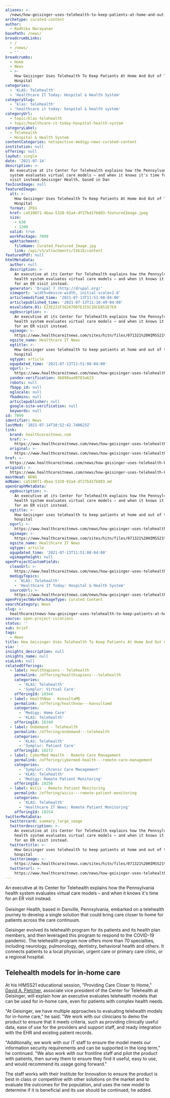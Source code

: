 ```yaml
---
aliases: >-
  /news/how-geisinger-uses-telehealth-to-keep-patients-at-home-and-out-of-the-hospital
archetype: curated-content
author:
  - Radhika Narayanan
basePath: /news/
breadcrumbLinks:
  - /
  - /news/
  - ''
breadcrumbs:
  - Home
  - News
  - >-
    How Geisinger Uses Telehealth To Keep Patients At Home And Out of The
    Hospital
categories:
  - 'KLAS: Telehealth'
  - 'Healthcare IT Today: Hospital & Health System'
categorySlug:
  - 'klas: telehealth'
  - 'healthcare it today: hospital & health system'
categoryUrl:
  - topic/klas-telehealth
  - topic/healthcare-it-today-hospital-health-system
categoryLabel:
  - Telehealth
  - Hospital & Health System
contentCategories: netspective-medigy-news-curated-content
institution: null
offering: null
layOut: single
date: '2021-07-14'
description: >-
  An executive at its Center for Telehealth explains how the Pennsylvania health
  system evaluates virtual care models – and when it knows it's time for an ER
  visit instead.Geisinger Health, based in Dan
favIconImage: null
featuredImage:
  alt: >-
    How Geisinger Uses Telehealth To Keep Patients At Home And Out of The
    Hospital
  format: JPEG
  href: ca5108f1-4baa-5328-92a4-df27bd1fb803-featuredImage.jpeg
  size:
    - 630
    - 1200
  valid: true
  workPackage: 7099
  wpAttachment:
    fileName: Curated_Featured_Image.jpg
    link: /api/v3/attachments/15616/content
featuredPdf: null
htmlMetaData:
  author: null
  description: >-
    An executive at its Center for Telehealth explains how the Pennsylvania
    health system evaluates virtual care models – and when it knows it's time
    for an ER visit instead.
  generator: 'Drupal 7 (http://drupal.org)'
  viewport: 'width=device-width, initial-scale=1.0'
  articlemodified_time: '2021-07-13T11:51:08-04:00'
  articlepublished_time: '2021-07-13T11:18:49-04:00'
  msvalidate.01: E23E222F362070D7E155C1DCE851E7E9
  ogdescription: >-
    An executive at its Center for Telehealth explains how the Pennsylvania
    health system evaluates virtual care models – and when it knows it's time
    for an ER visit instead.
  ogimage: >-
    https://www.healthcareitnews.com/sites/hitn/files/071321%20HIMSS21%20David%20Fletcher%201200.jpg
  ogsite_name: Healthcare IT News
  ogtitle: >-
    How Geisinger uses telehealth to keep patients at home and out of the
    hospital
  ogtype: article
  ogupdated_time: '2021-07-13T11:51:08-04:00'
  ogurl: >-
    https://www.healthcareitnews.com/news/how-geisinger-uses-telehealth-keep-patients-home-and-out-hospital
  yandex-verification: 4b898aad0783a623
  robots: null
  fbapp_id: null
  oglocale: null
  fbadmins: null
  articlepublisher: null
  google-site-verification: null
  keywords: null
id: 7099
identifier: News
lastMod: '2021-07-14T10:52:42.740623Z'
link:
  brand: healthcareitnews.com
  href: >-
    https://www.healthcareitnews.com/news/how-geisinger-uses-telehealth-keep-patients-home-and-out-hospital
  original: >-
    https://www.healthcareitnews.com/news/how-geisinger-uses-telehealth-keep-patients-home-and-out-hospital
href: >-
  https://www.healthcareitnews.com/news/how-geisinger-uses-telehealth-keep-patients-home-and-out-hospital
original: >-
  https://www.healthcareitnews.com/news/how-geisinger-uses-telehealth-keep-patients-home-and-out-hospital
mastHead: NEWS
mdName: ca5108f1-4baa-5328-92a4-df27bd1fb803.md
openGraphMetaData:
  ogdescription: >-
    An executive at its Center for Telehealth explains how the Pennsylvania
    health system evaluates virtual care models – and when it knows it's time
    for an ER visit instead.
  ogtitle: >-
    How Geisinger uses telehealth to keep patients at home and out of the
    hospital
  ogurl: >-
    https://www.healthcareitnews.com/news/how-geisinger-uses-telehealth-keep-patients-home-and-out-hospital
  ogimage: >-
    https://www.healthcareitnews.com/sites/hitn/files/071321%20HIMSS21%20David%20Fletcher%201200.jpg
  ogsite_name: Healthcare IT News
  ogtype: article
  ogupdated_time: '2021-07-13T11:51:08-04:00'
  ogimageheight: null
openProjectCustomFields:
  cleanUrl: >-
    https://www.healthcareitnews.com/news/how-geisinger-uses-telehealth-keep-patients-home-and-out-hospital
  medigyTopics:
    - 'KLAS: Telehealth'
    - 'Healthcare IT Today: Hospital & Health System'
  sourceUrl: >-
    https://www.healthcareitnews.com/news/how-geisinger-uses-telehealth-keep-patients-home-and-out-hospital
openProjectWorkPackageType: Curated Content
searchCategory: News
slug: >-
  healthcareitnews-how-geisinger-uses-telehealth-to-keep-patients-at-home-and-out-of-the-hospital
source: open-project-curations
status: ''
sub: brief
tags:
  - News
title: How Geisinger Uses Telehealth To Keep Patients At Home And Out of The Hospital
via: ' '
insights_description: null
insights_name: null
viaLink: null
relatedOfferings:
  - label: HealthSapiens - Telehealth
    permalink: /offering/healthsapiens---telehealth
    categories:
      - 'KLAS: Telehealth'
      - 'Symplur: Virtual Care'
    offeringId: 18344
  - label: HealthNow - KonsultaMD
    permalink: /offering/healthnow---konsultamd
    categories:
      - 'Medigy: Home Care'
      - 'KLAS: Telehealth'
    offeringId: 18340
  - label: OnDemand - Telehealth
    permalink: /offering/ondemand---telehealth
    categories:
      - 'KLAS: Telehealth'
      - 'Symplur: Patient Care'
    offeringId: 18272
  - label: CyberMed Health - Remote Care Management
    permalink: /offering/cybermed-health---remote-care-management
    categories:
      - 'Symplur: Chronic Care Management'
      - 'KLAS: Telehealth'
      - 'Medigy: Remote Patient Monitoring'
    offeringId: 18256
  - label: WiCis - Remote Patient Monitoring
    permalink: /offering/wicis---remote-patient-monitoring
    categories:
      - 'KLAS: Telehealth'
      - 'Healthcare IT News: Remote Patient Monitoring'
    offeringId: 18254
twitterMetaData:
  twittercard: summary_large_image
  twitterdescription: >-
    An executive at its Center for Telehealth explains how the Pennsylvania
    health system evaluates virtual care models – and when it knows it's time
    for an ER visit instead.
  twittertitle: >-
    How Geisinger uses telehealth to keep patients at home and out of the
    hospital
  twitterimage: >-
    https://www.healthcareitnews.com/sites/hitn/files/071321%20HIMSS21%20David%20Fletcher%201200.jpg
  twitterurl: >-
    https://www.healthcareitnews.com/news/how-geisinger-uses-telehealth-keep-patients-home-and-out-hospital
---
```

<p>An executive at its Center for Telehealth explains how the Pennsylvania health system evaluates virtual care models – and when it knows it's time for an ER visit instead.<br><br>Geisinger Health, based in Danville, Pennsylvania, embarked on a telehealth journey to develop a single solution that could bring care closer to home for patients across the care continuum.</p><p>Geisinger evolved its telehealth program for its patients and its health plan members, and then leveraged this program to respond to the COVID-19 pandemic. The telehealth program now offers more than 70 specialties, including neurology, pulmonology, dentistry, behavioral health&nbsp;and others. It connects patients to a local physician, urgent care or primary care clinic, or a regional hospital.</p><h2><strong>Telehealth models for in-home care</strong></h2><p>At his HIMSS21 educational session, "Providing Care Closer to Home," <a href="https://www.linkedin.com/in/david-fletcher-telehealth/">David A. Fletcher</a>, associate vice president of the Center for Telehealth at Geisinger, will explain how an executive evaluates telehealth models that can be used for in-home care, even for patients with complex health needs.</p><p>"At Geisinger, we have multiple approaches to evaluating telehealth models for in-home care," he said. "We work with our clinicians to demo the product to ensure that it meets criteria, such as providing clinically useful data, ease of use for the providers and support staff, and ready integration with the EHR and existing patient records.</p><p>"Additionally, we work with our IT staff to ensure the model meets our information security requirements and can be supported in the long term," he continued. "We also work with our frontline staff and pilot the product with patients, then survey them to ensure they find it useful, easy to use, and would recommend its usage going forward."</p><p>The staff works with their Institute for Innovation to ensure the product is best in class or competitive with other solutions on the market&nbsp;and to evaluate the outcomes for the population, and uses the new model to determine if it is beneficial and its use should be continued, he added.</p>